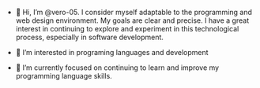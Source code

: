 - 👋 Hi, I’m @vero-05. I consider myself adaptable to the programming and web design environment. My goals are clear and precise. I have a great interest in continuing to explore and experiment in this technological process, especially in software development.
  
- 👀 I’m interested in programing languages and development
- 🌱 I’m currently focused on continuing to learn and improve my programming language skills.
